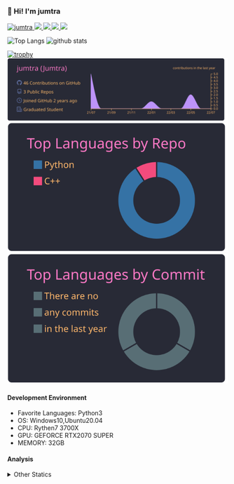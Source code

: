 ### 👋 Hi! I'm jumtra
<p align="left"> 
  <a href="https://github.com/jumtra/jumtra/">
    <img src="https://komarev.com/ghpvc/?username=jumtra" alt="jumtra" />
  </a>
  <a href="http://twitter.com/Jumtra1">
    <img height="20" src="https://img.shields.io/twitter/follow/Jumtra1?label=Twitter&logo=twitter&style=flat" />
  </a>
  <a href="https://github.com/jumtra">
    <img height="20" src="https://img.shields.io/github/followers/jumtra?label=follow&logo=github&style=flat" />
  </a>
  <a href="http://qiita.com/Jumtra">
    <img height="20" src="https://qiita-badge.apiapi.app/s/Jumtra/posts.svg" />
  </a>
  <a href="http://qiita.com/Jumtra">
    <img height="20" src="https://qiita-badge.apiapi.app/s/Jumtra/contributions.svg" />
  </a>
</p>

<p align="left"> 
  <img alt="Top Langs" height="150px" src="https://github-readme-stats.vercel.app/api/top-langs/?username=jumtra&layout=compact&count_private=true&show_icons=true&show_icons=true&theme=onedark" />
  <img alt="github stats" height="150px" src="https://github-readme-stats.vercel.app/api?username=jumtra&count_private=true&show_icons=true&show_icons=true&theme=onedark" />
</p>

[![trophy](https://github-profile-trophy.vercel.app/?username=jumtra&theme=gruvbox)](https://github.com/ryo-ma/github-profile-trophy)
[![](https://raw.githubusercontent.com/jumtra/jumtra/master/profile-summary-card-output/dracula/0-profile-details.svg)](https://github.com/vn7n24fzkq/github-profile-summary-cards)
[![](https://raw.githubusercontent.com/jumtra/jumtra/master/profile-summary-card-output/dracula/1-repos-per-language.svg)](https://github.com/vn7n24fzkq/github-profile-summary-cards)
[![](https://raw.githubusercontent.com/jumtra/jumtra/master/profile-summary-card-output/dracula/2-most-commit-language.svg)](https://github.com/vn7n24fzkq/github-profile-summary-cards)


#### Development Environment

- Favorite Languages: Python3
- OS: Windows10,Ubuntu20.04
- CPU: Rythen7 3700X
- GPU: GEFORCE RTX2070 SUPER
- MEMORY: 32GB

#### Analysis
<details>
  <summary>Other Statics</summary>
<!--START_SECTION:waka-->
![Code Time](http://img.shields.io/badge/Code%20Time-0%20secs-blue)

![Profile Views](http://img.shields.io/badge/Profile%20Views-0-blue)

**🐱 My GitHub Data** 

> 🏆 2 Contributions in the Year 2022
 > 
> 📦 360.9 kB Used in GitHub's Storage 
 > 
> 💼 Opted to Hire
 > 
> 📜 5 Public Repositories 
 > 
> 🔑 10 Private Repositories  
 > 
**I'm an Early 🐤** 

```text
🌞 Morning    4 commits      █████░░░░░░░░░░░░░░░░░░░░   21.05% 
🌆 Daytime    15 commits     ███████████████████░░░░░░   78.95% 
🌃 Evening    0 commits      ░░░░░░░░░░░░░░░░░░░░░░░░░   0.0% 
🌙 Night      0 commits      ░░░░░░░░░░░░░░░░░░░░░░░░░   0.0%

```
📅 **I'm Most Productive on Saturday** 

```text
Monday       4 commits      █████░░░░░░░░░░░░░░░░░░░░   21.05% 
Tuesday      0 commits      ░░░░░░░░░░░░░░░░░░░░░░░░░   0.0% 
Wednesday    0 commits      ░░░░░░░░░░░░░░░░░░░░░░░░░   0.0% 
Thursday     0 commits      ░░░░░░░░░░░░░░░░░░░░░░░░░   0.0% 
Friday       0 commits      ░░░░░░░░░░░░░░░░░░░░░░░░░   0.0% 
Saturday     15 commits     ███████████████████░░░░░░   78.95% 
Sunday       0 commits      ░░░░░░░░░░░░░░░░░░░░░░░░░   0.0%

```


📊 **This Week I Spent My Time On** 

```text
⌚︎ Time Zone: Asia/Tokyo

💬 Programming Languages: 
No Activity Tracked This Week

🔥 Editors: 
No Activity Tracked This Week

🐱‍💻 Projects: 
No Activity Tracked This Week

💻 Operating System: 
No Activity Tracked This Week

```

**I Mostly Code in Python** 

```text
Python                   10 repos            ██████████████████████░░░   90.91% 
C++                      1 repo              ██░░░░░░░░░░░░░░░░░░░░░░░   9.09%

```


**Timeline**

![Chart not found](https://raw.githubusercontent.com/jumtra/jumtra/master/charts/bar_graph.png) 


 Last Updated on 10/07/2022 19:34:29 UTC
<!--END_SECTION:waka-->
 </details>
